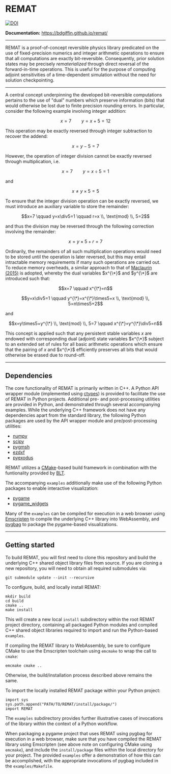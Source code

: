 # REMAT

[![DOI](https://zenodo.org/badge/DOI/10.5281/zenodo.14851878.svg)](https://doi.org/10.5281/zenodo.14851878)

**Documentation:** https://bdgiffin.github.io/remat/

---

REMAT is a proof-of-concept reversible physics library predicated on the use of fixed-precision numerics and integer arithmetic operations to ensure that all computations are exactly bit-reversible. Consequently, prior solution states may be precisely *rematerialized* through direct reversal of the forward-in-time operations. This is useful for the purpose of computing adjoint sensitivities of a time-dependent simulation without the need for solution checkpointing.

---

A central concept underpinning the developed bit-reversible computations pertains to the use of "dual" numbers which preserve information (bits) that would otherwise be lost due to finite precision rounding errors. In particular, consider the following example involving integer addition:

$$x=7 \qquad y=x+5=12$$

This operation may be exactly reversed through integer subtraction to recover the addend:

$$x=y-5=7$$

However, the operation of integer division cannot be exactly reversed through multiplication, i.e.

$$x=7 \qquad y=x\div5=1$$

and

$$x\neq y\times5=5$$

To ensure that the integer division operation can be exactly reversed, we must introduce an auxiliary variable to store the remainder:

$$x=7 \qquad y=x\div5=1 \qquad r=x \\, \text{mod} \\, 5=2$$

and thus the division may be reversed through the following correction involving the remainder:

$$x=y\times5+r=7$$

Ordinarily, the remainders of all such multiplication operations would need to be stored until the operation is later reversed, but this may entail intractable memory requirements if many such operations are carried out. To reduce memory overheads, a similar approach to that of [Maclaurin (2015)](https://proceedings.mlr.press/v37/maclaurin15.html) is adopted, whereby the dual variables $x^{\*}$ and $y^{\*}$ are introduced such that:

$$x=7 \qquad x^{\*}=n$$

$$y=x\div5=1 \qquad y^{\*}=x^{\*}\times5+x \\, \text{mod} \\, 5=n\times5+2$$

and

$$x=y\times5+y^{\*} \\, \text{mod} \\, 5=7 \qquad x^{\*}=y^{\*}\div5=n$$

This concept is applied such that any persistent stable variables $x$ are endowed with corresponding dual (adjoint) state variables $x^{\*}$ subject to an extended set of rules for all basic arithmetic operations which ensure that the pairing of $x$ and $x^{\*}$ efficiently preserves all bits that would otherwise be erased due to round-off.

---

## Dependencies

The core functionality of REMAT is primarily written in C++. A Python API wrapper module (implemented using [ctypes](https://docs.python.org/3/library/ctypes.html)) is provided to facilitate the use of REMAT in Python projects. Additional pre- and post-processing utilities are provided in Python, and demonstrated through several accompanying examples. While the underlying C++ framework does not have any dependencies apart from the standard library, the following Python packages are used by the API wrapper module and pre/post-processing utilities:
 - [numpy](https://numpy.org)
 - [scipy](https://scipy.org)
 - [pygmsh](https://pypi.org/project/pygmsh/)
 - [ezdxf](https://ezdxf.mozman.at/docs/)
 - [pyexodus](https://salvushub.github.io/pyexodus/)

REMAT utilizes a [CMake](https://cmake.org)-based build framework in combination with the funtionality provided by [BLT](https://computing.llnl.gov/projects/blt-build-link-test).

The accompanying `examples` additionally make use of the following Python packages to enable interactive visualization:
 - [pygame](https://pypi.org/project/pygame/)
 - [pygame_widgets](https://pygamewidgets.readthedocs.io/en/latest/)

Many of the `examples` can be compiled for execution in a web browser using [Emscripten](https://emscripten.org) to compile the underlying C++ library into WebAssembly, and [pygbag](https://pypi.org/project/pygbag/) to package the pygame-based visualizations.

---

## Getting started

To build REMAT, you will first need to clone this repository and build the underlying C++ shared object library files from source. If you are cloning a new repository, you will need to obtain all required submodules via:
```
git submodule update --init --recursive
```

To configure, build, and locally install REMAT:
```
mkdir build
cd build
cmake ..
make install
```
This will create a new local `install` subdirectory within the root REMAT project directory, containing all packaged Python modules and compiled C++ shared object libraries required to import and run the Python-based `examples`.

If compiling the REMAT library to WebAssembly, be sure to configure CMake to use the Emscripten toolchain using `emcmake` to wrap the call to `cmake`:
```
emcmake cmake ..
```
Otherwise, the build/installation process described above remains the same.

To import the locally installed REMAT package within your Python project:
```
import sys
sys.path.append("PATH/TO/REMAT/install/package/")
import REMAT
```
The `examples` subdirectory provides further illustrative cases of invocations of the library within the context of a Python workflow.

When packaging a pygame project that uses REMAT using pygbag for execution in a web browser, make sure that you have compiled the REMAT library using Emscripten (see above note on configuring CMake using `emcmake`), and include the `install/package` files within the local directory for your project. The provided `examples` offer a demonstration of how this can be accomplished, with the appropriate invocations of pygbag included in the `examples/Makefile`.